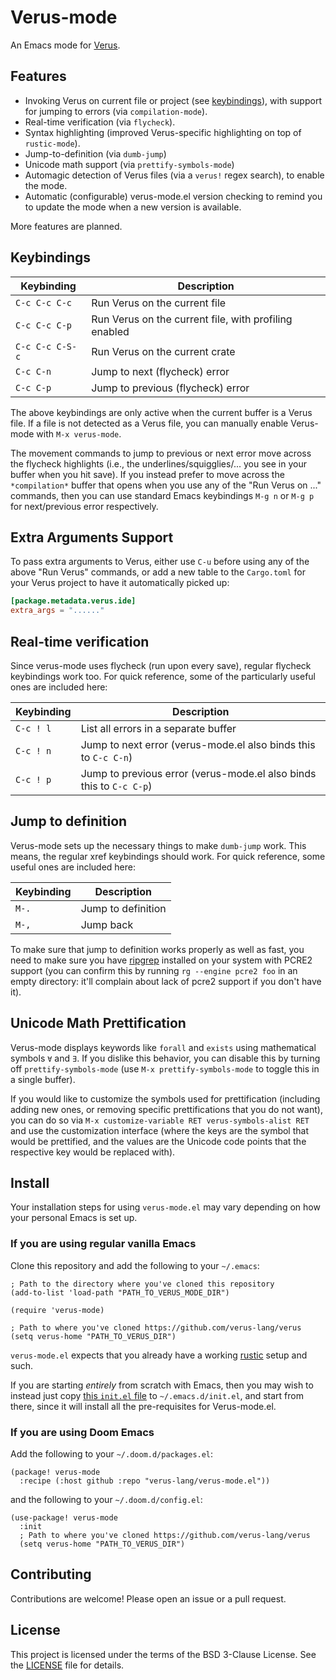 # Verus-mode

An Emacs mode for [Verus](https://github.com/verus-lang/verus).

## Features

+ Invoking Verus on current file or project (see [keybindings](#keybindings)),
  with support for jumping to errors (via `compilation-mode`).
+ Real-time verification (via `flycheck`).
+ Syntax highlighting (improved Verus-specific highlighting on top of `rustic-mode`).
+ Jump-to-definition (via `dumb-jump`)
+ Unicode math support (via `prettify-symbols-mode`)
+ Automagic detection of Verus files (via a `verus!` regex search), to enable
  the mode.
+ Automatic (configurable) verus-mode.el version checking to remind you to
  update the mode when a new version is available.

More features are planned.

## Keybindings

| Keybinding      | Description                                           |
|-----------------|-------------------------------------------------------|
| `C-c C-c C-c`   | Run Verus on the current file                         |
| `C-c C-c C-p`   | Run Verus on the current file, with profiling enabled |
| `C-c C-c C-S-c` | Run Verus on the current crate                        |
| `C-c C-n`       | Jump to next (flycheck) error                         |
| `C-c C-p`       | Jump to previous (flycheck) error                     |

The above keybindings are only active when the current buffer is a Verus file.
If a file is not detected as a Verus file, you can manually enable Verus-mode
with `M-x verus-mode`.

The movement commands to jump to previous or next error move across the flycheck
highlights (i.e., the underlines/squigglies/... you see in your buffer when you
hit save). If you instead prefer to move across the `*compilation*` buffer that
opens when you use any of the "Run Verus on ..." commands, then you can use
standard Emacs keybindings `M-g n` or `M-g p` for next/previous error
respectively.

## Extra Arguments Support

To pass extra arguments to Verus, either use `C-u` before using any of the above
"Run Verus" commands, or add a new table to the `Cargo.toml` for your Verus
project to have it automatically picked up:

``` toml
[package.metadata.verus.ide]
extra_args = "......"
```

## Real-time verification

Since verus-mode uses flycheck (run upon every save), regular flycheck
keybindings work too. For quick reference, some of the particularly useful ones
are included here:

| Keybinding | Description                                                         |
|------------|---------------------------------------------------------------------|
| `C-c ! l`  | List all errors in a separate buffer                                |
| `C-c ! n`  | Jump to next error (verus-mode.el also binds this to `C-c C-n`)     |
| `C-c ! p`  | Jump to previous error (verus-mode.el also binds this to `C-c C-p`) |

## Jump to definition

Verus-mode sets up the necessary things to make `dumb-jump` work. This means,
the regular xref keybindings should work. For quick reference, some useful ones
are included here:

| Keybinding | Description                          |
|------------|--------------------------------------|
| `M-.`      | Jump to definition                   |
| `M-,`      | Jump back                            |

To make sure that jump to definition works properly as well as fast, you need to
make sure you have [ripgrep](https://github.com/BurntSushi/ripgrep) installed on
your system with PCRE2 support (you can confirm this by running `rg --engine
pcre2 foo` in an empty directory: it'll complain about lack of pcre2 support if
you don't have it).

## Unicode Math Prettification

Verus-mode displays keywords like `forall` and `exists` using mathematical
symbols `∀` and `∃`. If you dislike this behavior, you can disable this by
turning off `prettify-symbols-mode` (use `M-x prettify-symbols-mode` to toggle
this in a single buffer).

If you would like to customize the symbols used for prettification (including
adding new ones, or removing specific prettifications that you do not want), you
can do so via `M-x customize-variable RET verus-symbols-alist RET` and use the
customization interface (where the keys are the symbol that would be prettified,
and the values are the Unicode code points that the respective key would be
replaced with).

## Install

Your installation steps for using `verus-mode.el` may vary depending on how your
personal Emacs is set up.

### If you are using regular vanilla Emacs

Clone this repository and add the following to your `~/.emacs`:

```emacs-lisp
; Path to the directory where you've cloned this repository
(add-to-list 'load-path "PATH_TO_VERUS_MODE_DIR")

(require 'verus-mode)

; Path to where you've cloned https://github.com/verus-lang/verus
(setq verus-home "PATH_TO_VERUS_DIR")
```

`verus-mode.el` expects that you already have a working
[rustic](https://github.com/brotzeit/rustic) setup and such.

If you are starting _entirely_ from scratch with Emacs, then you may wish to
instead just copy [this `init.el` file](./.emacs-sandbox/init.el) to
`~/.emacs.d/init.el`, and start from there, since it will install all the
pre-requisites for Verus-mode.el.

### If you are using Doom Emacs

Add the following to your `~/.doom.d/packages.el`:

```emacs-lisp
(package! verus-mode
  :recipe (:host github :repo "verus-lang/verus-mode.el"))
```

and the following to your `~/.doom.d/config.el`:

```emacs-lisp
(use-package! verus-mode
  :init
  ; Path to where you've cloned https://github.com/verus-lang/verus
  (setq verus-home "PATH_TO_VERUS_DIR")
```

## Contributing

Contributions are welcome! Please open an issue or a pull request.

## License

This project is licensed under the terms of the BSD 3-Clause License. See the
[LICENSE](LICENSE) file for details.

